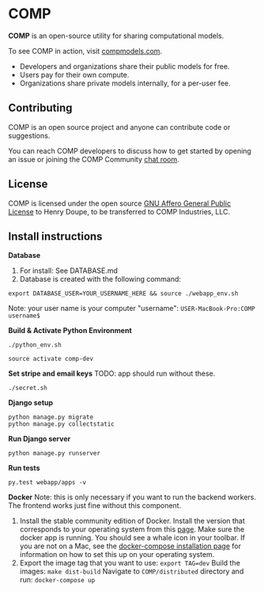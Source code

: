 # COMP

**COMP** is an open-source utility for sharing computational models. 

To see COMP in action, visit [compmodels.com](www.compmodels.com).

- Developers and organizations share their public models for free. 
- Users pay for their own compute.  
- Organizations share private models internally, for a per-user fee. 

## Contributing

COMP is an open source project and anyone can contribute code or suggestions. 

You can reach COMP developers to discuss how to get started by opening an issue or joining the COMP Community [chat room](https://matrix.to/#/!WQWxPnwidsSToqkeLk:matrix.org).  

## License

COMP is licensed under the open source [GNU Affero General Public License](/License.txt) to Henry Doupe, to be transferred to COMP Industries, LLC.

## Install instructions

**Database**
1. For install: See DATABASE.md
2. Database is created with the following command:
```
export DATABASE_USER=YOUR_USERNAME_HERE && source ./webapp_env.sh
```
Note: your user name is your computer "username":
`USER-MacBook-Pro:COMP username$`

**Build & Activate Python Environment**

```
./python_env.sh
```

```
source activate comp-dev
```

**Set stripe and email keys**
TODO: app should run without these.
```
./secret.sh
```

**Django setup**
```
python manage.py migrate
python manage.py collectstatic
```
**Run Django server**
```
python manage.py runserver
```

**Run tests**
```
py.test webapp/apps -v
```

**Docker**
Note: this is only necessary if you want to run the backend workers. The frontend works just fine without this component.
1. Install the stable community edition of Docker. Install the version that
corresponds to your operating system from this [page](https://docs.docker.com/install/).
Make sure the docker app is running. You should see a whale icon in your
toolbar. If you are not on a Mac, see the [docker-compose installation page](https://docs.docker.com/compose/install/)
for information on how to set this up on your operating system.
2. Export the image tag that you want to use: `export TAG=dev`
Build the images: `make dist-build`
Navigate to `COMP/distributed` directory and run: `docker-compose up`
